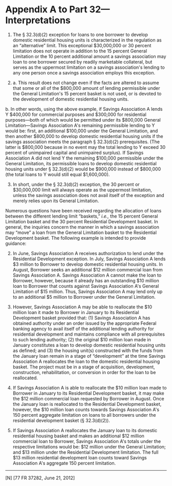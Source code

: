 # Appendix A to Part 32—Interpretations


1. The § 32.3(d)(2) exception for loans to one borrower to develop domestic residential housing units is characterized in the regulation as an “alternative” limit. This exceptional $30,000,000 or 30 percent limitation does not operate in addition to the 15 percent General Limitation or the 10 percent additional amount a savings association may loan to one borrower secured by readily marketable collateral, but serves as the uppermost limitation on a savings association's lending to any one person once a savings association employs this exception.


2. a. This result does not change even if the facts are altered to assume that some or all of the $800,000 amount of lending permissible under the General Limitation's 15 percent basket is not used, or is devoted to the development of domestic residential housing units.


b. In other words, using the above example, if Savings Association A lends Y $400,000 for commercial purposes and $300,000 for residential purposes—both of which would be permitted under its $800,000 General Limitation—Savings Association A's remaining permissible lending to Y would be: first, an additional $100,000 under the General Limitation, and then another $800,000 to develop domestic residential housing units if the savings association meets the paragraph § 32.3(d)(2) prerequisites. (The latter is $800,000 because in no event may the total lending to Y exceed 30 percent of unimpaired capital and unimpaired surplus). If Savings Association A did not lend Y the remaining $100,000 permissible under the General Limitation, its permissible loans to develop domestic residential housing units under § 32.3(d)(2) would be $900,000 instead of $800,000 (the total loans to Y would still equal $1,600,000).


3. In short, under the § 32.3(d)(2) exception, the 30 percent or $30,000,000 limit will always operate as the uppermost limitation, unless the savings association does not avail itself of the exception and merely relies upon its General Limitation.


Numerous questions have been received regarding the allocation of loans between the different lending limit “baskets,” *i.e.,* the 15 percent General Limitation basket and the 30 percent Residential Development basket. In general, the inquiries concern the manner in which a savings association may “move” a loan from the General Limitation basket to the Residential Development basket. The following example is intended to provide guidance:


2. In June, Savings Association A receives authorization to lend under the Residential Development exception. In July, Savings Association A lends $3 million to Borrower to develop domestic residential housing units. In August, Borrower seeks an additional $12 million commercial loan from Savings Association A. Savings Association A cannot make the loan to Borrower, however, because it already has an outstanding $10 million loan to Borrower that counts against Savings Association A's General Limitation of $15 million. Thus, Savings Association A may lend only up to an additional $5 million to Borrower under the General Limitation.


3. However, Savings Association A may be able to reallocate the $10 million loan it made to Borrower in January to its Residential Development basket provided that: (1) Savings Association A has obtained authority under an order issued by the appropriate Federal banking agency to avail itself of the additional lending authority for residential development and maintains compliance with all prerequisites to such lending authority; (2) the original $10 million loan made in January constitutes a loan to develop domestic residential housing units as defined; and (3) the housing unit(s) constructed with the funds from the January loan remain in a stage of “development” at the time Savings Association A reallocates the loan to the domestic residential housing basket. The project must be in a stage of acquisition, development, construction, rehabilitation, or conversion in order for the loan to be reallocated.


4. If Savings Association A is able to reallocate the $10 million loan made to Borrower in January to its Residential Development basket, it may make the $12 million commercial loan requested by Borrower in August. Once the January loan is reallocated to the Residential Development basket, however, the $10 million loan counts towards Savings Association A's 150 percent aggregate limitation on loans to all borrowers under the residential development basket (§ 32.3(d)(2)).


5. If Savings Association A reallocates the January loan to its domestic residential housing basket and makes an additional $12 million commercial loan to Borrower, Savings Association A's totals under the respective limitations would be: $12 million under the General Limitation; and $13 million under the Residential Development limitation. The full $13 million residential development loan counts toward Savings Association A's aggregate 150 percent limitation.



---

[N] [77 FR 37282, June 21, 2012]




